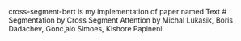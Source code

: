 cross-segment-bert is my implementation of paper named Text # Segmentation by Cross Segment Attention by Michal Lukasik, Boris Dadachev, Gonc¸alo Simoes, Kishore Papineni.
